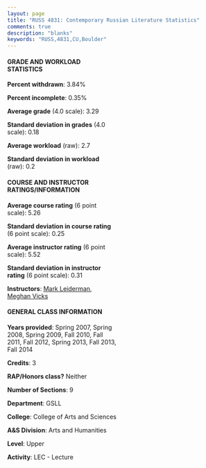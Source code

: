```yaml
---
layout: page
title: "RUSS 4831: Contemporary Russian Literature Statistics"
comments: true
description: "blanks"
keywords: "RUSS,4831,CU,Boulder"
---
```

<head>
<script src="https://ajax.googleapis.com/ajax/libs/jquery/2.1.3/jquery.min.js"></script>
<script src="https://dl.dropboxusercontent.com/s/pc42nxpaw1ea4o9/highcharts.js?dl=0"></script>
<!-- <script src="../assets/js/highcharts.js"></script> -->
<style type="text/css">@font-face {
	font-family: "Bebas Neue";
	src: url(https://www.filehosting.org/file/details/544349/BebasNeue Regular.otf) format("opentype");
	}
	h1.Bebas { 
		font-family: "Bebas Neue", Verdana, Tahoma;
	}
</style>
</head>
<body>
	<div id="container" style="float: right; width: 45%; height: 88%; margin-left: 2.5%; margin-right: 2.5%;"></div>
	<script language="JavaScript">
		$(document).ready(function() {
		var chart = {type: 'column'};
		var title = {text: 'Grade Distribution'};
		var xAxis = {categories: ['A','B','C','D','F'],crosshair: true};
		var yAxis = {min: 0,title: {text: 'Percentage'}};
		var tooltip = {headerFormat: '<center><b><span style="font-size:20px">{point.key}</span></b></center>',
		               pointFormat: '<td style="padding:0"><b>{point.y:.1f}%</b></td>',
		               footerFormat: '</table>',shared: true,useHTML: true};
		var plotOptions = {column: {pointPadding: 0.0,borderWidth: 0}};  
		var credits = {enabled: false};var series= [{name: 'Percent',data: [53.38,33.47,9.28,0.61,3.26,]}];
		var json = {};
		json.chart = chart;
		json.title = title;
		json.tooltip = tooltip;
		json.xAxis = xAxis;
		json.yAxis = yAxis;  
		json.series = series;
		json.plotOptions = plotOptions;  
		json.credits = credits;
		$('#container').highcharts(json);
	});
	</script>
</body>
			   
#### GRADE AND WORKLOAD STATISTICS

**Percent withdrawn**: 3.84%

**Percent incomplete**: 0.35%

**Average grade** (4.0 scale): 3.29

**Standard deviation in grades** (4.0 scale): 0.18

**Average workload** (raw): 2.7

**Standard deviation in workload** (raw): 0.2

#### COURSE AND INSTRUCTOR RATINGS/INFORMATION

**Average course rating** (6 point scale): 5.26

**Standard deviation in course rating** (6 point scale): 0.25

**Average instructor rating** (6 point scale): 5.52

**Standard deviation in instructor rating** (6 point scale): 0.31

**Instructors**: <a href='../../instructors/Mark_Leiderman'>Mark Leiderman</a>, <a href='../../instructors/Meghan_Vicks'>Meghan Vicks</a>

#### GENERAL CLASS INFORMATION

**Years provided**: Spring 2007, Spring 2008, Spring 2009, Fall 2010, Fall 2011, Fall 2012, Spring 2013, Fall 2013, Fall 2014

**Credits**: 3

**RAP/Honors class?** Neither

**Number of Sections**: 9

**Department**: GSLL

**College**: College of Arts and Sciences

**A&S Division**: Arts and Humanities

**Level**: Upper

**Activity**: LEC - Lecture
